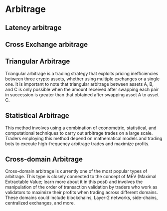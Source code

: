 # Arbitrage

## Latency arbitrage

## Cross Exchange arbitrage

## Triangular Arbitrage

Triangular arbitrage is a trading strategy that exploits pricing inefficiencies between three crypto assets, whether using multiple exchanges or a single one. It is important to note that triangular arbitrage between assets A, B, and C is only possible when the amount received after swapping each pair in succession is greater than that obtained after swapping asset A to asset C.

## Statistical Arbitrage

This method involves using a combination of econometric, statistical, and computational techniques to carry out arbitrage trades on a large scale. Traders employing this method depend on mathematical models and trading bots to execute high-frequency arbitrage trades and maximize profits.

## Cross-domain Arbitrage

Cross-domain arbitrage is currently one of the most popular types of arbitrage. This type is closely connected to the concept of MEV (Maximal Extractable Value; learn more about it in this post) and involves the manipulation of the order of transaction validation by traders who work as validators to maximize their profits when trading across different domains. These domains could include blockchains, Layer-2 networks, side-chains, centralized exchanges, and more.

